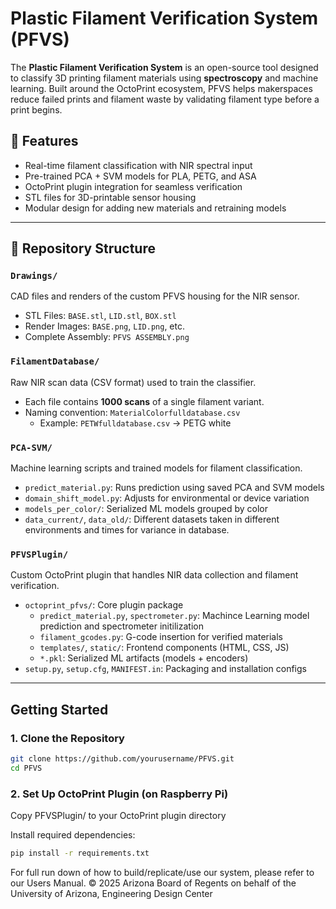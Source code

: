 # Plastic Filament Verification System (PFVS)

The **Plastic Filament Verification System** is an open-source tool designed to classify 3D printing filament materials using **spectroscopy** and machine learning. Built around the OctoPrint ecosystem, PFVS helps makerspaces reduce failed prints and filament waste by validating filament type before a print begins.

## 🔧 Features

- Real-time filament classification with NIR spectral input
- Pre-trained PCA + SVM models for PLA, PETG, and ASA
- OctoPrint plugin integration for seamless verification
- STL files for 3D-printable sensor housing
- Modular design for adding new materials and retraining models

---

## 📁 Repository Structure

### `Drawings/`
CAD files and renders of the custom PFVS housing for the NIR sensor.

- STL Files: `BASE.stl`, `LID.stl`, `BOX.stl`
- Render Images: `BASE.png`, `LID.png`, etc.
- Complete Assembly: `PFVS ASSEMBLY.png`

### `FilamentDatabase/`
Raw NIR scan data (CSV format) used to train the classifier.

- Each file contains **1000 scans** of a single filament variant.
- Naming convention: `MaterialColorfulldatabase.csv`
  - Example: `PETWfulldatabase.csv` → PETG white

### `PCA-SVM/`
Machine learning scripts and trained models for filament classification.

- `predict_material.py`: Runs prediction using saved PCA and SVM models
- `domain_shift_model.py`: Adjusts for environmental or device variation
- `models_per_color/`: Serialized ML models grouped by color
- `data_current/`, `data_old/`: Different datasets taken in different environments and times for variance in database.

### `PFVSPlugin/`
Custom OctoPrint plugin that handles NIR data collection and filament verification.

- `octoprint_pfvs/`: Core plugin package
  - `predict_material.py`, `spectrometer.py`: Machince Learning model prediction and spectrometer initilization
  - `filament_gcodes.py`: G-code insertion for verified materials
  - `templates/`, `static/`: Frontend components (HTML, CSS, JS)
  - `*.pkl`: Serialized ML artifacts (models + encoders)
- `setup.py`, `setup.cfg`, `MANIFEST.in`: Packaging and installation configs

---

## Getting Started

### 1. Clone the Repository
```bash
git clone https://github.com/yourusername/PFVS.git
cd PFVS
```
### 2. Set Up OctoPrint Plugin (on Raspberry Pi)
Copy PFVSPlugin/ to your OctoPrint plugin directory

Install required dependencies:
``` bash
pip install -r requirements.txt
```

For full run down of how to build/replicate/use our system, please refer to our Users Manual.
© 2025 Arizona Board of Regents on behalf of the University of Arizona, Engineering Design Center



